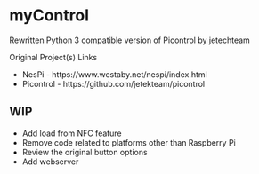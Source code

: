 <h1>myControl</h1>
Rewritten Python 3 compatible version of Picontrol by jetechteam

Original Project(s) Links
<ul>
  <li>NesPi - https://www.westaby.net/nespi/index.html</li>
  <li>Picontrol - https://github.com/jetekteam/picontrol</li>
</ul>

<h2>WIP</h2>
<ul>
  <li>Add load from NFC feature</li>
  <li>Remove code related to platforms other than Raspberry Pi</li>
  <li>Review the original button options</li>
  <li>Add webserver</li>
</ul>
